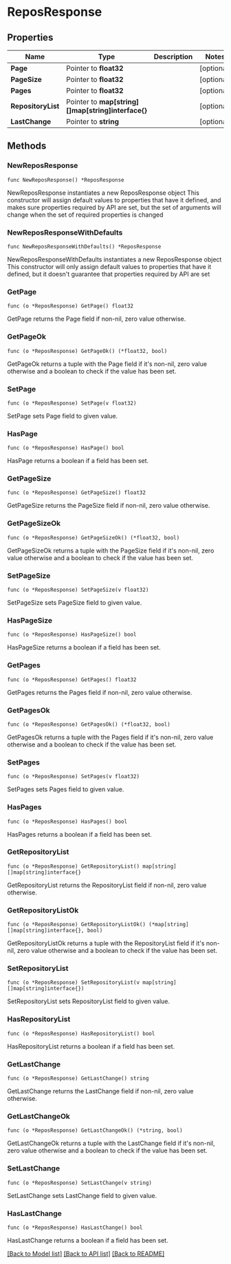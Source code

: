 # ReposResponse

## Properties

Name | Type | Description | Notes
------------ | ------------- | ------------- | -------------
**Page** | Pointer to **float32** |  | [optional] 
**PageSize** | Pointer to **float32** |  | [optional] 
**Pages** | Pointer to **float32** |  | [optional] 
**RepositoryList** | Pointer to **map[string][]map[string]interface{}** |  | [optional] 
**LastChange** | Pointer to **string** |  | [optional] 

## Methods

### NewReposResponse

`func NewReposResponse() *ReposResponse`

NewReposResponse instantiates a new ReposResponse object
This constructor will assign default values to properties that have it defined,
and makes sure properties required by API are set, but the set of arguments
will change when the set of required properties is changed

### NewReposResponseWithDefaults

`func NewReposResponseWithDefaults() *ReposResponse`

NewReposResponseWithDefaults instantiates a new ReposResponse object
This constructor will only assign default values to properties that have it defined,
but it doesn't guarantee that properties required by API are set

### GetPage

`func (o *ReposResponse) GetPage() float32`

GetPage returns the Page field if non-nil, zero value otherwise.

### GetPageOk

`func (o *ReposResponse) GetPageOk() (*float32, bool)`

GetPageOk returns a tuple with the Page field if it's non-nil, zero value otherwise
and a boolean to check if the value has been set.

### SetPage

`func (o *ReposResponse) SetPage(v float32)`

SetPage sets Page field to given value.

### HasPage

`func (o *ReposResponse) HasPage() bool`

HasPage returns a boolean if a field has been set.

### GetPageSize

`func (o *ReposResponse) GetPageSize() float32`

GetPageSize returns the PageSize field if non-nil, zero value otherwise.

### GetPageSizeOk

`func (o *ReposResponse) GetPageSizeOk() (*float32, bool)`

GetPageSizeOk returns a tuple with the PageSize field if it's non-nil, zero value otherwise
and a boolean to check if the value has been set.

### SetPageSize

`func (o *ReposResponse) SetPageSize(v float32)`

SetPageSize sets PageSize field to given value.

### HasPageSize

`func (o *ReposResponse) HasPageSize() bool`

HasPageSize returns a boolean if a field has been set.

### GetPages

`func (o *ReposResponse) GetPages() float32`

GetPages returns the Pages field if non-nil, zero value otherwise.

### GetPagesOk

`func (o *ReposResponse) GetPagesOk() (*float32, bool)`

GetPagesOk returns a tuple with the Pages field if it's non-nil, zero value otherwise
and a boolean to check if the value has been set.

### SetPages

`func (o *ReposResponse) SetPages(v float32)`

SetPages sets Pages field to given value.

### HasPages

`func (o *ReposResponse) HasPages() bool`

HasPages returns a boolean if a field has been set.

### GetRepositoryList

`func (o *ReposResponse) GetRepositoryList() map[string][]map[string]interface{}`

GetRepositoryList returns the RepositoryList field if non-nil, zero value otherwise.

### GetRepositoryListOk

`func (o *ReposResponse) GetRepositoryListOk() (*map[string][]map[string]interface{}, bool)`

GetRepositoryListOk returns a tuple with the RepositoryList field if it's non-nil, zero value otherwise
and a boolean to check if the value has been set.

### SetRepositoryList

`func (o *ReposResponse) SetRepositoryList(v map[string][]map[string]interface{})`

SetRepositoryList sets RepositoryList field to given value.

### HasRepositoryList

`func (o *ReposResponse) HasRepositoryList() bool`

HasRepositoryList returns a boolean if a field has been set.

### GetLastChange

`func (o *ReposResponse) GetLastChange() string`

GetLastChange returns the LastChange field if non-nil, zero value otherwise.

### GetLastChangeOk

`func (o *ReposResponse) GetLastChangeOk() (*string, bool)`

GetLastChangeOk returns a tuple with the LastChange field if it's non-nil, zero value otherwise
and a boolean to check if the value has been set.

### SetLastChange

`func (o *ReposResponse) SetLastChange(v string)`

SetLastChange sets LastChange field to given value.

### HasLastChange

`func (o *ReposResponse) HasLastChange() bool`

HasLastChange returns a boolean if a field has been set.


[[Back to Model list]](../README.md#documentation-for-models) [[Back to API list]](../README.md#documentation-for-api-endpoints) [[Back to README]](../README.md)


